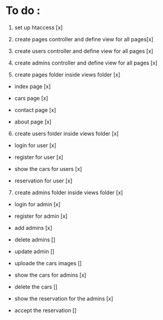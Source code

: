 # To do :

1. set up htaccess [x]

2. create pages controller and define view for all pages[x]

3. create users controller and define view for all pages [x]

4. create admins controller and define view for all pages [x]

5. create pages folder inside views folder [x]

- index page [x]

- cars page [x]

- contact page [x]

- about page [x]

6. create users folder inside views folder [x]

- login for user [x]

- register for user [x]

- show the cars for users [x]

- reservation for user [x]

7. create admins folder inside views folder [x]

- login for admin [x]

- register for admin [x]

- add admins [x]

- delete admins []

- update admin []

- uploade the cars images []

- show the cars for admins [x]

- delete the cars []

- show the reservation for the admins [x]

- accept the reservation []
